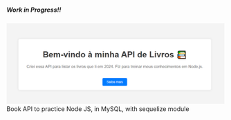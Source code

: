 <h5>Work in Progress!!</h5>
<img src="https://github.com/juliazschwartz/api-livros-sequelize/blob/main/main.png"></img>
<span> Book API to practice Node JS, in MySQL, with sequelize module </span>

